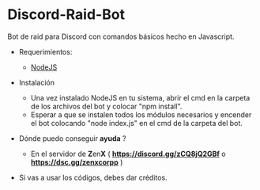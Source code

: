 # Discord-Raid-Bot
Bot de raid para Discord con comandos básicos hecho en Javascript.
- Requerimientos:
  - [NodeJS](https://nodejs.org/)
- Instalación
  - Una vez instalado NodeJS en tu sistema, abrir el cmd en la carpeta de los archivos del bot y colocar "npm install".
  - Esperar a que se instalen todos los módulos necesarios y encender el bot colocando "node index.js" en el cmd de la carpeta del bot.
- Dónde puedo conseguir **ayuda** ?
  - En el servidor de **Z**en**X** ( **https://discord.gg/zCQ8jQ2GBf** o **https://dsc.gg/zenxcorpp** )

- Si vas a usar los códigos, debes dar créditos.
